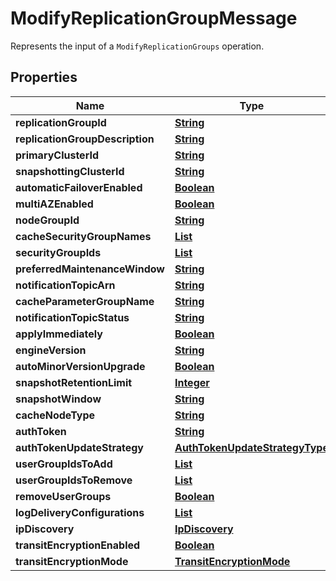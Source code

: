 

# ModifyReplicationGroupMessage

Represents the input of a <code>ModifyReplicationGroups</code> operation.

## Properties

| Name | Type | Description | Notes |
|------------ | ------------- | ------------- | -------------|
|**replicationGroupId** | [**String**](String.md) |  |  |
|**replicationGroupDescription** | [**String**](String.md) |  |  [optional] |
|**primaryClusterId** | [**String**](String.md) |  |  [optional] |
|**snapshottingClusterId** | [**String**](String.md) |  |  [optional] |
|**automaticFailoverEnabled** | [**Boolean**](Boolean.md) |  |  [optional] |
|**multiAZEnabled** | [**Boolean**](Boolean.md) |  |  [optional] |
|**nodeGroupId** | [**String**](String.md) |  |  [optional] |
|**cacheSecurityGroupNames** | [**List**](List.md) |  |  [optional] |
|**securityGroupIds** | [**List**](List.md) |  |  [optional] |
|**preferredMaintenanceWindow** | [**String**](String.md) |  |  [optional] |
|**notificationTopicArn** | [**String**](String.md) |  |  [optional] |
|**cacheParameterGroupName** | [**String**](String.md) |  |  [optional] |
|**notificationTopicStatus** | [**String**](String.md) |  |  [optional] |
|**applyImmediately** | [**Boolean**](Boolean.md) |  |  [optional] |
|**engineVersion** | [**String**](String.md) |  |  [optional] |
|**autoMinorVersionUpgrade** | [**Boolean**](Boolean.md) |  |  [optional] |
|**snapshotRetentionLimit** | [**Integer**](Integer.md) |  |  [optional] |
|**snapshotWindow** | [**String**](String.md) |  |  [optional] |
|**cacheNodeType** | [**String**](String.md) |  |  [optional] |
|**authToken** | [**String**](String.md) |  |  [optional] |
|**authTokenUpdateStrategy** | [**AuthTokenUpdateStrategyType**](AuthTokenUpdateStrategyType.md) |  |  [optional] |
|**userGroupIdsToAdd** | [**List**](List.md) |  |  [optional] |
|**userGroupIdsToRemove** | [**List**](List.md) |  |  [optional] |
|**removeUserGroups** | [**Boolean**](Boolean.md) |  |  [optional] |
|**logDeliveryConfigurations** | [**List**](List.md) |  |  [optional] |
|**ipDiscovery** | [**IpDiscovery**](IpDiscovery.md) |  |  [optional] |
|**transitEncryptionEnabled** | [**Boolean**](Boolean.md) |  |  [optional] |
|**transitEncryptionMode** | [**TransitEncryptionMode**](TransitEncryptionMode.md) |  |  [optional] |



